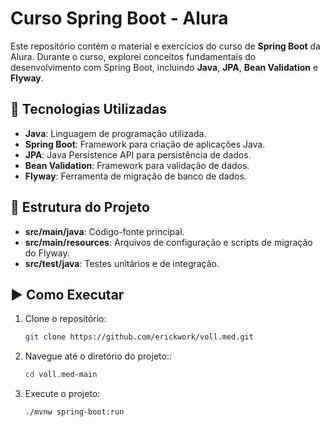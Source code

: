 # Curso Spring Boot - Alura

Este repositório contém o material e exercícios do curso de **Spring Boot** da Alura. Durante o curso, explorei conceitos fundamentais do desenvolvimento com Spring Boot, incluindo **Java**, **JPA**, **Bean Validation** e **Flyway**.

## 🚀 Tecnologias Utilizadas

- **Java**: Linguagem de programação utilizada.
- **Spring Boot**: Framework para criação de aplicações Java.
- **JPA**: Java Persistence API para persistência de dados.
- **Bean Validation**: Framework para validação de dados.
- **Flyway**: Ferramenta de migração de banco de dados.

## 📂 Estrutura do Projeto

- **src/main/java**: Código-fonte principal.
- **src/main/resources**: Arquivos de configuração e scripts de migração do Flyway.
- **src/test/java**: Testes unitários e de integração.

## ▶️ Como Executar

1. Clone o repositório:
   ```bash
   git clone https://github.com/erickwork/voll.med.git

2. Navegue até o diretório do projeto::
   ```bash
   cd voll.med-main

3. Execute o projeto:
   ```bash
   ./mvnw spring-boot:run
